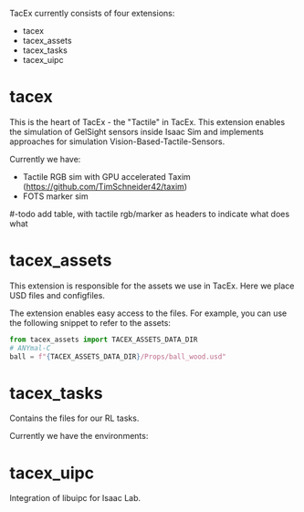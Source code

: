 TacEx currently consists of four extensions:
- tacex
- tacex_assets
- tacex_tasks
- tacex_uipc

# tacex
This is the heart of TacEx - the "Tactile" in TacEx.
This extension enables the simulation of GelSight sensors inside Isaac Sim and
implements approaches for simulation Vision-Based-Tactile-Sensors.

Currently we have:
- Tactile RGB sim with GPU accelerated Taxim (https://github.com/TimSchneider42/taxim)
- FOTS marker sim

#-todo add table, with tactile rgb/marker as headers to indicate what does what

# tacex_assets
This extension is responsible for the assets we use in TacEx.
Here we place USD files and configfiles.

The extension enables easy access to the files.
For example, you can use the following snippet to refer to the assets:

```python
from tacex_assets import TACEX_ASSETS_DATA_DIR
# ANYmal-C
ball = f"{TACEX_ASSETS_DATA_DIR}/Props/ball_wood.usd"
```

# tacex_tasks
Contains the files for our RL tasks.

Currently we have the environments:

# tacex_uipc
Integration of libuipc for Isaac Lab.
